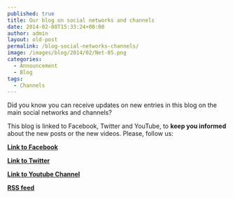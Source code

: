 ```yaml
---
published: true
title: Our blog on social networks and channels
date: 2014-02-08T15:33:24+00:00
author: admin
layout: old-post
permalink: /blog-social-networks-channels/
image: /images/blog/2014/02/Net-85.png
categories:
  - Announcement
  - Blog
tags:
  - Channels
---
```

Did you know you can receive updates on new entries in this blog on the main social networks and channels?<!--more-->

This blog is linked to Facebook, Twitter and YouTube, to **keep you informed** about the new posts or the new videos. Please, follow us:

**<a title="Fcaebook" href="http://www.facebook.com/SpatialManager" target="_blank" rel="nofollow">Link to Facebook</a>**
  
**<a title="Twitter" href="http://twitter.com/SpatialManager" target="_blank" rel="nofollow">Link to Twitter</a>**
  
**<a title="YouTube" href="http://www.youtube.com/user/SpatialManager" target="_blank" rel="nofollow">Link to Youtube Channel</a>**
  
**<a title="RSS feed" href="http://www.spatialmanager.com/blog/feed/" target="_blank" rel="nofollow">RSS feed</a>**